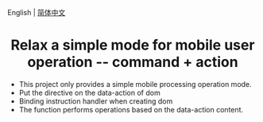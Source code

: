 English | [简体中文](./README.zh-CN.md)

<h1 align="center">Relax a simple mode for mobile user operation -- command + action</h1>

<ul>
    <li>This project only provides a simple mobile processing operation mode.</li>
    <li>Put the directive on the data-action of dom</li>
    <li>Binding instruction handler when creating dom</li>
    <li>The function performs operations based on the data-action content.</li>
</ul>
